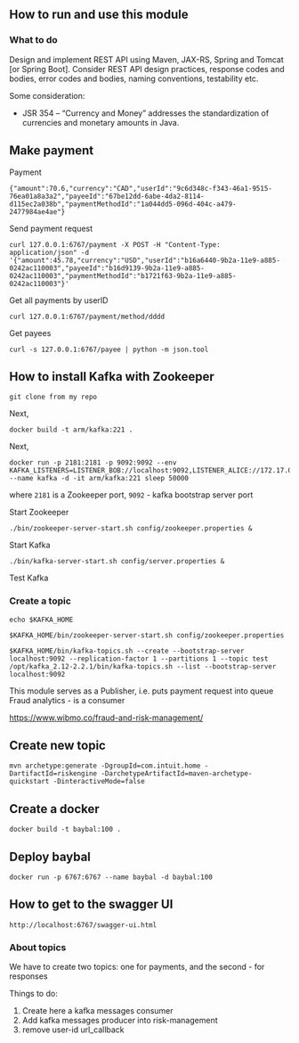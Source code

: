 ## How to run and use this module
### What to do
Design and implement REST API using Maven, JAX-RS, Spring and Tomcat [or Spring Boot]. 
Consider REST API design practices, response codes and bodies, error codes and bodies, naming conventions, testability etc.


Some consideration:
* JSR 354 – “Currency and Money” addresses the standardization of currencies and monetary amounts in Java.

## Make payment
Payment
```
{"amount":70.6,"currency":"CAD","userId":"9c6d348c-f343-46a1-9515-76ea01a8a3a2","payeeId":"67be12dd-6abe-4da2-8114-d115ec2a038b","paymentMethodId":"1a044dd5-096d-404c-a479-2477984ae4ae"}
```

Send payment request
```
curl 127.0.0.1:6767/payment -X POST -H "Content-Type: application/json" -d '{"amount":45.78,"currency":"USD","userId":"b16a6440-9b2a-11e9-a885-0242ac110003","payeeId":"b16d9139-9b2a-11e9-a885-0242ac110003","paymentMethodId":"b1721f63-9b2a-11e9-a885-0242ac110003"}'
```

Get all payments by userID
```
curl 127.0.0.1:6767/payment/method/dddd
```

Get payees
```
curl -s 127.0.0.1:6767/payee | python -m json.tool
```

## How to install Kafka with Zookeeper
```
git clone from my repo
```
Next,
```
docker build -t arm/kafka:221 .
```

Next,
```
docker run -p 2181:2181 -p 9092:9092 --env KAFKA_LISTENERS=LISTENER_BOB://localhost:9092,LISTENER_ALICE://172.17.0.1:9092 --name kafka -d -it arm/kafka:221 sleep 50000
```
where ```2181``` is a Zookeeper port, ```9092``` - kafka bootstrap server port 

Start Zookeeper
```
./bin/zookeeper-server-start.sh config/zookeeper.properties &
```

Start Kafka
```
./bin/kafka-server-start.sh config/server.properties &
```


Test Kafka
### Create a topic
```
echo $KAFKA_HOME
```
```
$KAFKA_HOME/bin/zookeeper-server-start.sh config/zookeeper.properties
```
```
$KAFKA_HOME/bin/kafka-topics.sh --create --bootstrap-server localhost:9092 --replication-factor 1 --partitions 1 --topic test
/opt/kafka_2.12-2.2.1/bin/kafka-topics.sh --list --bootstrap-server localhost:9092
```
This module serves as a Publisher, i.e. puts payment request into queue
Fraud analytics - is a consumer

https://www.wibmo.co/fraud-and-risk-management/

## Create new topic
```
mvn archetype:generate -DgroupId=com.intuit.home -DartifactId=riskengine -DarchetypeArtifactId=maven-archetype-quickstart -DinteractiveMode=false
```

## Create a docker
```
docker build -t baybal:100 .
```

## Deploy baybal
```
docker run -p 6767:6767 --name baybal -d baybal:100
```

## How to get to the swagger UI
```
http://localhost:6767/swagger-ui.html
```

### About topics
We have to create two topics: one for payments, and the second - for responses

Things to do:
1. Create here a kafka messages consumer
2. Add kafka messages producer into risk-management
3. remove user-id url_callback
